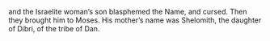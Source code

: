 and the Israelite woman’s son blasphemed the Name, and cursed. Then they brought him to Moses. His mother’s name was Shelomith, the daughter of Dibri, of the tribe of Dan.

